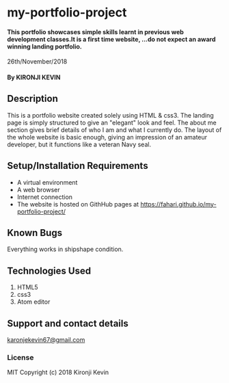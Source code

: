# my-portfolio-project
#### This portfolio showcases simple skills learnt in previous web development classes.It is a first time website, ...do not expect an award winning landing portfolio.
26th/November/2018
#### By KIRONJI KEVIN
## Description
This is a portfolio website created solely using HTML & css3. The landing page is simply structured to give an "elegant" look and feel. The about me section gives brief details of who I am and what I currently do. The layout of the whole website is basic enough, giving an impression of an amateur developer, but it functions like a veteran Navy seal.
## Setup/Installation Requirements
- A virtual environment
- A web browser
- Internet connection
- The website is hosted on GithHub pages at https://fahari.github.io/my-portfolio-project/
## Known Bugs
Everything works in shipshape condition.
## Technologies Used
1. HTML5
2. css3
3. Atom editor
## Support and contact details
karonjekevin67@gmail.com
### License
MIT
Copyright (c) 2018 Kironji Kevin
